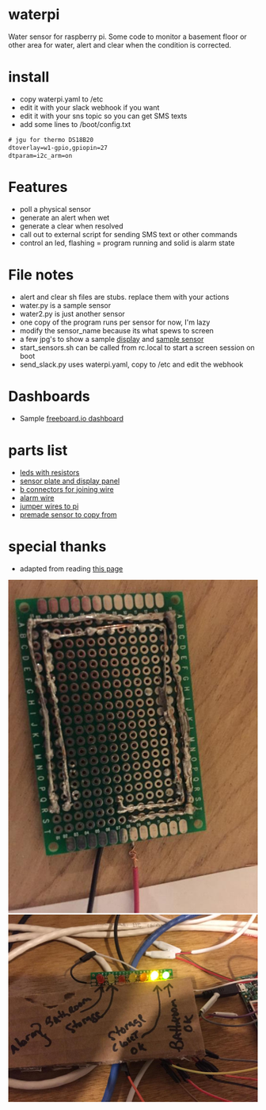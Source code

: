 # waterpi
Water sensor for raspberry pi.
Some code to monitor a basement floor or other area
for water, alert and clear when the condition is corrected.

# install
* copy waterpi.yaml to /etc
* edit it with your slack webhook if you want 
* edit it with your sns topic so you can get SMS texts
* add some lines to /boot/config.txt
```
# jgu for thermo DS18B20
dtoverlay=w1-gpio,gpiopin=27
dtparam=i2c_arm=on
```


# Features
* poll a physical sensor 
* generate an alert when wet
* generate a clear when resolved
* call out to external script for sending SMS text or other commands
* control an led, flashing = program running and solid is alarm state

# File notes
* alert and clear sh files are stubs. replace them with your actions
* water.py is a sample sensor
* water2.py is just another sensor
* one copy of the program runs per sensor for now, I'm lazy
* modify the sensor_name because its what spews to screen
* a few jpg's to show a sample [display](display.jpg) and [sample sensor](sensor.jpg)
* start_sensors.sh can be called from rc.local to start a screen session on boot
* send_slack.py uses waterpi.yaml, copy to /etc and edit the webhook

# Dashboards
* Sample [freeboard.io dashboard](https://freeboard.io/board/E4LaM5)

# parts list
* [leds with resistors](http://www.amazon.com/gp/product/B004JO2PVA?psc=1&redirect=true&ref_=oh_aui_search_detailpage)
* [sensor plate and display panel](http://www.amazon.com/gp/product/B00L660Q10?psc=1&redirect=true&ref_=oh_aui_search_detailpage)
* [b connectors for joining wire](http://www.amazon.com/Dolphin-DC-100P-Super-Connector-Pcs/dp/B000JP7FIQ/)
* [alarm wire](http://www.amazon.com/gp/product/B00CHPX6OI?psc=1&redirect=true&ref_=oh_aui_search_detailpage)
* [jumper wires to pi](http://www.amazon.com/Kalevel%C2%AE-120pcs-Multicolored-Female-Breadboard/dp/B00M5WLZDW/)
* [premade sensor to copy from](http://www.amazon.com/Control-Products-WS-600-WaterSensor/dp/B0058RVN4M/)

# special thanks
* adapted from reading [this page](https://pi.gate.ac.uk/pages/basics.html#flood-alarm)

![sensor pic](sensor.jpg) ![control panel](display.jpg)
